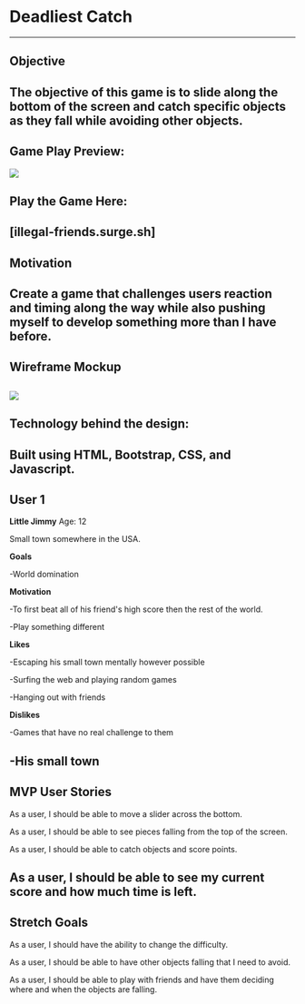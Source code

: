 # Deadliest Catch
-------------------------------------
## Objective
The objective of this game is to slide along the bottom of the screen and catch specific objects as they fall while avoiding other objects.
-------------------------------------
## Game Play Preview:
![](https://i.imgur.com/8E1bIZW.png)

## Play the Game Here:
[illegal-friends.surge.sh]
-------------------------------------
## Motivation
Create a game that challenges users reaction and timing along the way while also pushing myself to develop something more than I have before.
-------------------------------------
## Wireframe Mockup
![](https://i.imgur.com/HuNM9Ct.png)
-------------------------------------
## Technology behind the design:
Built using HTML, Bootstrap, CSS, and Javascript.
-------------------------------------
## User 1
**Little Jimmy**
Age: 12

Small town somewhere in the USA.

**Goals**

-World domination

**Motivation**

-To first beat all of his friend's high score then the rest of the world.

-Play something different

**Likes**

-Escaping his small town mentally however possible

-Surfing the web and playing random games

-Hanging out with friends

**Dislikes**

-Games that have no real challenge to them

-His small town
-------------------------------------
## MVP User Stories ##

As a user, I should be able to move a slider across the bottom.

As a user, I should be able to see pieces falling from the top of the screen.

As a user, I should be able to catch objects and score points.

As a user, I should be able to see my current score and how much time is left.
--------------------------------------
## Stretch Goals ##

As a user, I should have the ability to change the difficulty.

As a user, I should be able to have other objects falling that I need to avoid.

As a user, I should be able to play with friends and have them deciding where and when the objects are falling.
